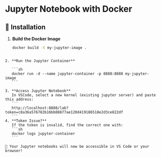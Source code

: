 # Jupyter Notebook with Docker

## 🚀 Installation

1. **Build the Docker Image**
   ```sh
   docker build -t my-jupyter-image .
   ```

````

2. **Run the Jupyter Container**

   ```sh
   docker run -d --name jupyter-container -p 8888:8888 my-jupyter-image
   ```

3. **Access Jupyter Notebook**
   In VSCode, select a new kernel (existing jupyter server) and paste this address:
   ```
   http://localhost:8888/lab?token=c8a36a576782b16bb08877ae120d419186518e2d3ce822df
   ```
4. **Token Issue?**
   If the token is invalid, find the correct one with:
   ```sh
   docker logs jupyter-container
   ```

📌 Your Jupyter notebooks will now be accessible in VS Code or your browser!


````
